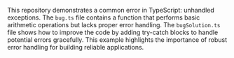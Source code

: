 This repository demonstrates a common error in TypeScript: unhandled exceptions. The `bug.ts` file contains a function that performs basic arithmetic operations but lacks proper error handling.  The `bugSolution.ts` file shows how to improve the code by adding try-catch blocks to handle potential errors gracefully. This example highlights the importance of robust error handling for building reliable applications.